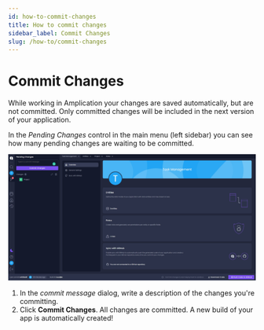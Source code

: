 ```yaml
---
id: how-to-commit-changes
title: How to commit changes
sidebar_label: Commit Changes
slug: /how-to/commit-changes
---
```


# Commit Changes

While working in Amplication your changes are saved automatically, but are not committed. Only committed changes will be included in the next version of your application.

In the _Pending Changes_ control in the main menu (left sidebar) you can see how many pending changes are waiting to be committed.

![](../getting-started/assets/pic8.jpg)

1. In the _commit message_ dialog, write a description of the changes you're committing.
2. Click **Commit Changes**. All changes are committed. A new build of your app is automatically created!
